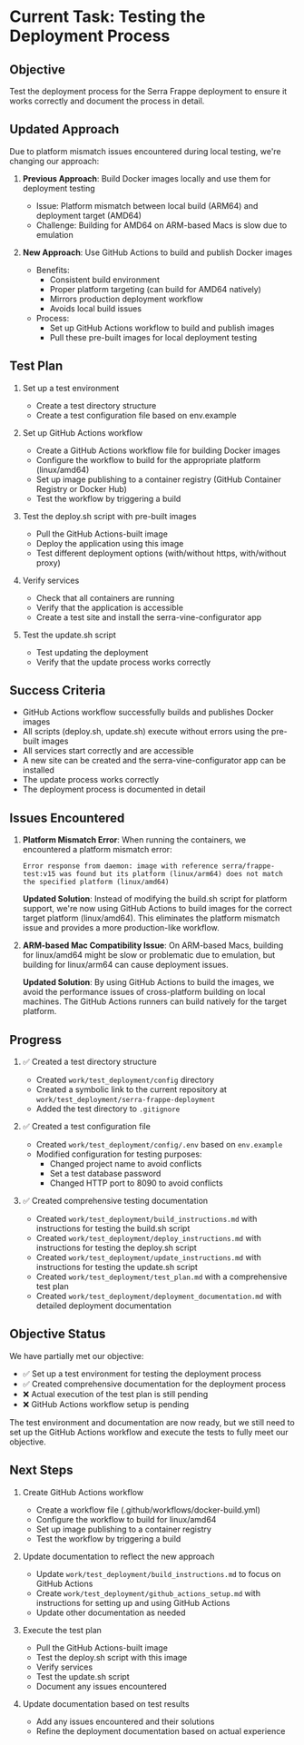 # Current Task: Testing the Deployment Process

## Objective

Test the deployment process for the Serra Frappe deployment to ensure it works correctly and document the process in detail.

## Updated Approach

Due to platform mismatch issues encountered during local testing, we're changing our approach:

1. **Previous Approach**: Build Docker images locally and use them for deployment testing
   - Issue: Platform mismatch between local build (ARM64) and deployment target (AMD64)
   - Challenge: Building for AMD64 on ARM-based Macs is slow due to emulation

2. **New Approach**: Use GitHub Actions to build and publish Docker images
   - Benefits:
     - Consistent build environment
     - Proper platform targeting (can build for AMD64 natively)
     - Mirrors production deployment workflow
     - Avoids local build issues
   - Process:
     - Set up GitHub Actions workflow to build and publish images
     - Pull these pre-built images for local deployment testing

## Test Plan

1. Set up a test environment
   - Create a test directory structure
   - Create a test configuration file based on env.example

2. Set up GitHub Actions workflow
   - Create a GitHub Actions workflow file for building Docker images
   - Configure the workflow to build for the appropriate platform (linux/amd64)
   - Set up image publishing to a container registry (GitHub Container Registry or Docker Hub)
   - Test the workflow by triggering a build

3. Test the deploy.sh script with pre-built images
   - Pull the GitHub Actions-built image
   - Deploy the application using this image
   - Test different deployment options (with/without https, with/without proxy)

4. Verify services
   - Check that all containers are running
   - Verify that the application is accessible
   - Create a test site and install the serra-vine-configurator app

5. Test the update.sh script
   - Test updating the deployment
   - Verify that the update process works correctly

## Success Criteria

- GitHub Actions workflow successfully builds and publishes Docker images
- All scripts (deploy.sh, update.sh) execute without errors using the pre-built images
- All services start correctly and are accessible
- A new site can be created and the serra-vine-configurator app can be installed
- The update process works correctly
- The deployment process is documented in detail

## Issues Encountered

1. **Platform Mismatch Error**: When running the containers, we encountered a platform mismatch error:
   ```
   Error response from daemon: image with reference serra/frappe-test:v15 was found but its platform (linux/arm64) does not match the specified platform (linux/amd64)
   ```

   **Updated Solution**: Instead of modifying the build.sh script for platform support, we're now using GitHub Actions to build images for the correct target platform (linux/amd64). This eliminates the platform mismatch issue and provides a more production-like workflow.

2. **ARM-based Mac Compatibility Issue**: On ARM-based Macs, building for linux/amd64 might be slow or problematic due to emulation, but building for linux/arm64 can cause deployment issues.

   **Updated Solution**: By using GitHub Actions to build the images, we avoid the performance issues of cross-platform building on local machines. The GitHub Actions runners can build natively for the target platform.

## Progress

1. ✅ Created a test directory structure
   - Created `work/test_deployment/config` directory
   - Created a symbolic link to the current repository at `work/test_deployment/serra-frappe-deployment`
   - Added the test directory to `.gitignore`

2. ✅ Created a test configuration file
   - Created `work/test_deployment/config/.env` based on `env.example`
   - Modified configuration for testing purposes:
     - Changed project name to avoid conflicts
     - Set a test database password
     - Changed HTTP port to 8090 to avoid conflicts

3. ✅ Created comprehensive testing documentation
   - Created `work/test_deployment/build_instructions.md` with instructions for testing the build.sh script
   - Created `work/test_deployment/deploy_instructions.md` with instructions for testing the deploy.sh script
   - Created `work/test_deployment/update_instructions.md` with instructions for testing the update.sh script
   - Created `work/test_deployment/test_plan.md` with a comprehensive test plan
   - Created `work/test_deployment/deployment_documentation.md` with detailed deployment documentation

## Objective Status

We have partially met our objective:

- ✅ Set up a test environment for testing the deployment process
- ✅ Created comprehensive documentation for the deployment process
- ❌ Actual execution of the test plan is still pending
- ❌ GitHub Actions workflow setup is pending

The test environment and documentation are now ready, but we still need to set up the GitHub Actions workflow and execute the tests to fully meet our objective.

## Next Steps

1. Create GitHub Actions workflow
   - Create a workflow file (.github/workflows/docker-build.yml)
   - Configure the workflow to build for linux/amd64
   - Set up image publishing to a container registry
   - Test the workflow by triggering a build

2. Update documentation to reflect the new approach
   - Update `work/test_deployment/build_instructions.md` to focus on GitHub Actions
   - Create `work/test_deployment/github_actions_setup.md` with instructions for setting up and using GitHub Actions
   - Update other documentation as needed

3. Execute the test plan
   - Pull the GitHub Actions-built image
   - Test the deploy.sh script with this image
   - Verify services
   - Test the update.sh script
   - Document any issues encountered

4. Update documentation based on test results
   - Add any issues encountered and their solutions
   - Refine the deployment documentation based on actual experience

